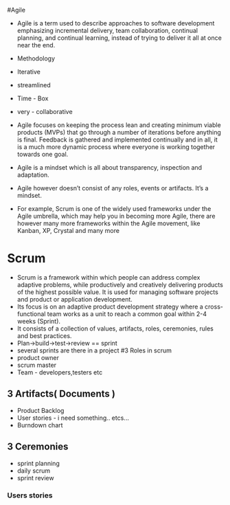 #Agile
* Agile is a term used to describe approaches to software development emphasizing incremental delivery, team collaboration, continual planning, and continual learning, instead of trying to deliver it all at once near the end.
 * Methodology
 * Iterative 
 * streamlined 
 * Time - Box
 * very - collaborative
* Agile focuses on keeping the process lean and creating minimum viable products (MVPs) that go through a number of iterations before anything is final. Feedback is gathered and implemented continually and in all, it is a much more dynamic process where everyone is working together towards one goal.

 * Agile is a mindset which is all about transparency, inspection and adaptation. 
 * Agile however doesn’t consist of any roles, events or artifacts. It’s a mindset. 
*  For example, Scrum is one of the widely used frameworks under the Agile umbrella, which may help you in becoming more Agile, there are however many more frameworks within the Agile movement, like Kanban, XP, Crystal and many more

 
# Scrum
* Scrum is a framework within which people can address 
complex adaptive problems, while productively and 
creatively delivering products of the highest possible 
value. It is used for managing software projects and 
product or application development. 
* Its focus is on an adaptive product development strategy where a cross-functional team works as a unit to reach a common goal within 2-4 weeks (Sprint).
*  It consists of a collection of values, artifacts,
  roles, ceremonies, rules and best practices.
  * Plan->build->test->review == sprint
  * several sprints are there in a project
 #3 Roles in scrum
 * product owner
 * scrum master
 * Team - developers,testers etc
 ## 3 Artifacts( Documents )
 * Product Backlog
 * User stories - i need something.. etcs...
 * Burndown chart
 
  ## 3 Ceremonies
  * sprint planning
  * daily scrum
  * sprint review
  ### Users stories
  
  